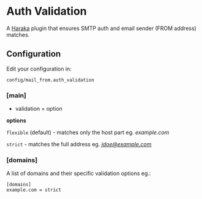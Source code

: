 # Auth Validation


A [Haraka](https://github.com/haraka/haraka) plugin that ensures SMTP auth and email sender (FROM address) matches.

## Configuration

Edit your configuration in:

`config/mail_from.auth_validation`

### [main]

 - validation = option

**options**

`flexible` (default) - matches only the host part eg. *example.com*

`strict` - matches the full address eg. *jdoe@example.com*

### [domains]

A list of domains and their specific validation options eg.:

```
[domains]
example.com = strict
```



